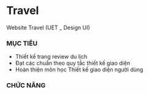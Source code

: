 # Travel
Website Travel (UET _ Design UI)

### MỤC TIÊU
  * Thiết kế trang review du lịch
  * Đạt các chuẩn theo quy tắc thiết kế giao diện
  * Hoàn thiện môn học Thiết kế giao diện người dùng
  
### CHỨC NĂNG

